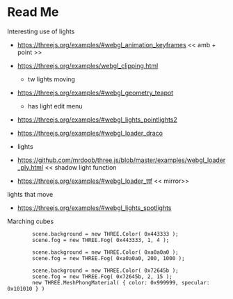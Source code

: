 # Read Me

Interesting use of lights

* https://threejs.org/examples/#webgl_animation_keyframes << amb + point >>
* https://threejs.org/examples/webgl_clipping.html
	* tw lights moving
* https://threejs.org/examples/#webgl_geometry_teapot
	* has light edit menu
* https://threejs.org/examples/#webgl_lights_pointlights2
* https://threejs.org/examples/#webgl_loader_draco

* lights
* https://github.com/mrdoob/three.js/blob/master/examples/webgl_loader_ply.html << shadow light function
* https://threejs.org/examples/#webgl_loader_ttf << mirror>>

lights that move

* https://threejs.org/examples/#webgl_lights_spotlights

Marching cubes

			scene.background = new THREE.Color( 0x443333 );
			scene.fog = new THREE.Fog( 0x443333, 1, 4 );

			scene.background = new THREE.Color( 0xa0a0a0 );
			scene.fog = new THREE.Fog( 0xa0a0a0, 200, 1000 );

			scene.background = new THREE.Color( 0x72645b );
			scene.fog = new THREE.Fog( 0x72645b, 2, 15 );
			new THREE.MeshPhongMaterial( { color: 0x999999, specular: 0x101010 } )